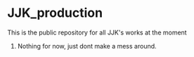 # JJK_production
This is the public repository for all JJK's works at the moment 

1. Nothing for now, just dont make a mess around.
